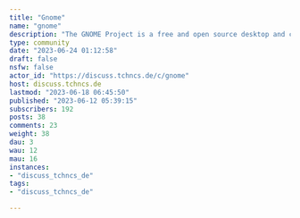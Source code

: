 ```yaml
---
title: "Gnome" 
name: "gnome"
description: "The GNOME Project is a free and open source desktop and computing platform for open platforms like Linux that strives to be an easy and elegant way to use your computer. GNOME software is developed openly and ethically by both individual contributors and corporate partners, and is distributed under the GNU General Public License."
type: community
date: "2023-06-24 01:12:58"
draft: false
nsfw: false
actor_id: "https://discuss.tchncs.de/c/gnome"
host: discuss.tchncs.de
lastmod: "2023-06-18 06:45:50"
published: "2023-06-12 05:39:15"
subscribers: 192
posts: 38
comments: 23
weight: 38
dau: 3
wau: 12
mau: 16
instances:
- "discuss_tchncs_de"
tags: 
- "discuss_tchncs_de"

---
```

